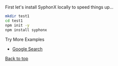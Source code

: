 
First let's install SyphonX locally to speed things up...
```bash
mkdir test1
cd test1
npm init -y
npm install syphonx
```

Try More Examples
* [Google Search](examples/google-search.md)


[Back to top](../README.md)

